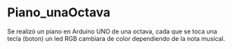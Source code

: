 # Piano_unaOctava
Se realizó un piano en Arduino UNO de una octava, cada que se toca una tecla (boton) un led RGB cambiara de color dependiendo de la nota musical.
